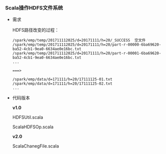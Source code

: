 ### Scala操作HDFS文件系统

* 需求

  HDFS路径改变的过程：

  ```
  /spark/emp/temp/201711112025/d=20171111/h=20/_SUCCESS  空文件
  /spark/emp/temp/201711112025/d=20171111/h=20/part-r-00000-6ba69620-ba52-4cb1-9ea0-6634ae0e16bc.txt
  /spark/emp/temp/201711112025/d=20171111/h=20/part-r-00001-6ba69620-ba52-4cb1-9ea0-6634ae0e16bc.txt
  ...
  
  ===>

  /spark/emp/data/d=171111/h=20/17111125-01.txt
  /spark/emp/data/d=171111/h=20/17111125-02.txt
  ...
  ```

* 代码版本

  **v1.0**
  
  HDFSUtil.scala
  
  ScalaHDFSOp.scala
  
  **v2.0**
  
  ScalaChanegFile.scala
